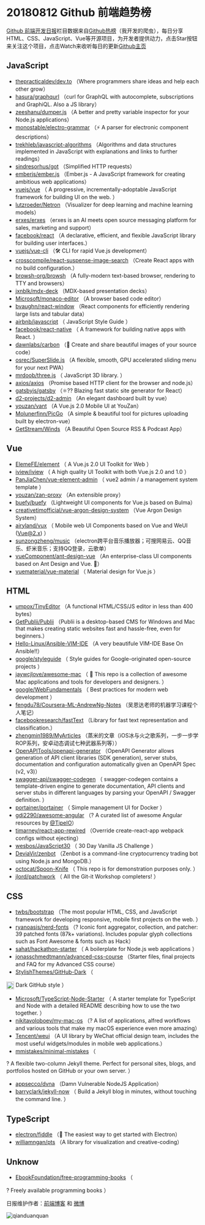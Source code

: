 # 20180812 Github 前端趋势榜

[Github 前端开发日报](http://caibaojian.com/c/news)栏目数据来自[Github热榜](http://news.caibaojian.com/)（我开发的爬虫），每日分享HTML、CSS、JavaScript、Vue等开源项目，为开发者提供动力，点击Star按钮来关注这个项目，点击Watch来收听每日的更新[Github主页](https://github.com/kujian/githubTrending)
## JavaScript

* [thepracticaldev/dev.to](https://github.com/thepracticaldev/dev.to) （Where programmers share ideas and help each other grow）
* [hasura/graphqurl](https://github.com/hasura/graphqurl) （curl for GraphQL with autocomplete, subscriptions and GraphiQL. Also a JS library）
* [zeeshanu/dumper.js](https://github.com/zeeshanu/dumper.js) （A better and pretty variable inspector for your Node.js applications）
* [monostable/electro-grammar](https://github.com/monostable/electro-grammar) （⚡️ A parser for electronic component descriptions）
* [trekhleb/javascript-algorithms](https://github.com/trekhleb/javascript-algorithms) （Algorithms and data structures implemented in JavaScript with explanations and links to further readings）
* [sindresorhus/got](https://github.com/sindresorhus/got) （Simplified HTTP requests）
* [emberjs/ember.js](https://github.com/emberjs/ember.js) （Ember.js - A JavaScript framework for creating ambitious web applications）
* [vuejs/vue](https://github.com/vuejs/vue) （
        A progressive, incrementally-adoptable JavaScript framework for building UI on the web.
      ）
* [lutzroeder/Netron](https://github.com/lutzroeder/Netron) （Visualizer for deep learning and machine learning models）
* [erxes/erxes](https://github.com/erxes/erxes) （erxes is an AI meets open source messaging platform for sales, marketing and support）
* [facebook/react](https://github.com/facebook/react) （A declarative, efficient, and flexible JavaScript library for building user interfaces.）
* [vuejs/vue-cli](https://github.com/vuejs/vue-cli) （🛠️ CLI for rapid Vue.js development）
* [crosscompile/react-suspense-image-search](https://github.com/crosscompile/react-suspense-image-search) （Create React apps with no build configuration.）
* [browsh-org/browsh](https://github.com/browsh-org/browsh) （A fully-modern text-based browser, rendering to TTY and browsers）
* [jxnblk/mdx-deck](https://github.com/jxnblk/mdx-deck) （MDX-based presentation decks）
* [Microsoft/monaco-editor](https://github.com/Microsoft/monaco-editor) （A browser based code editor）
* [bvaughn/react-window](https://github.com/bvaughn/react-window) （React components for efficiently rendering large lists and tabular data）
* [airbnb/javascript](https://github.com/airbnb/javascript) （
        JavaScript Style Guide
      ）
* [facebook/react-native](https://github.com/facebook/react) （
        A framework for building native apps with React.
      ）
* [dawnlabs/carbon](https://github.com/dawnlabs/carbon) （🎨 Create and share beautiful images of your source code）
* [osrec/SuperSlide.js](https://github.com/osrec/SuperSlide.js) （A flexible, smooth, GPU accelerated sliding menu for your next PWA）
* [mrdoob/three.js](https://github.com/mrdoob/three.js) （
        JavaScript 3D library.
      ）
* [axios/axios](https://github.com/axios/axios) （Promise based HTTP client for the browser and node.js）
* [gatsbyjs/gatsby](https://github.com/gatsbyjs/gatsby) （⚛️?? Blazing fast static site generator for React）
* [d2-projects/d2-admin](https://github.com/d2-projects/d2-admin) （An elegant dashboard built by vue）
* [youzan/vant](https://github.com/youzan/vant) （A Vue.js 2.0 Mobile UI at YouZan）
* [Molunerfinn/PicGo](https://github.com/Molunerfinn/PicGo) （A simple &amp; beautiful tool for pictures uploading built by electron-vue）
* [GetStream/Winds](https://github.com/GetStream/Winds) （A Beautiful Open Source RSS &amp; Podcast App）

## Vue

* [ElemeFE/element](https://github.com/ElemeFE/element) （
        A Vue.js 2.0 UI Toolkit for Web
      ）
* [iview/iview](https://github.com/iview/iview) （
        A high quality UI Toolkit with both Vue.js 2.0 and 1.0
      ）
* [PanJiaChen/vue-element-admin](https://github.com/PanJiaChen/vue-element-admin) （
        vue2 admin / a management system template
      ）
* [youzan/zan-proxy](https://github.com/youzan/zan-proxy) （An extensible proxy）
* [buefy/buefy](https://github.com/buefy/buefy) （Lightweight UI components for Vue.js based on Bulma）
* [creativetimofficial/vue-argon-design-system](https://github.com/creativetimofficial/vue-argon-design-system) （Vue Argon Design System）
* [airyland/vux](https://github.com/airyland/vux) （
        Mobile web UI Components based on Vue and WeUI (Vue@2.x)
      ）
* [sunzongzheng/music](https://github.com/sunzongzheng/music) （electron跨平台音乐播放器；可搜网易云、QQ音乐、虾米音乐；支持QQ登录，云歌单）
* [vueComponent/ant-design-vue](https://github.com/vueComponent/ant-design-vue) （An enterprise-class UI components based on Ant Design and Vue. 🐜）
* [vuematerial/vue-material](https://github.com/vuematerial/vue-material) （
        Material design for Vue.js
      ）

## HTML

* [umpox/TinyEditor](https://github.com/umpox/TinyEditor) （A functional HTML/CSS/JS editor in less than 400 bytes）
* [GetPublii/Publii](https://github.com/GetPublii/Publii) （Publii is a desktop-based CMS for Windows and Mac that makes creating static websites fast and hassle-free, even for beginners.）
* [Hello-Linux/Ansible-VIM-IDE](https://github.com/Hello-Linux/Ansible-VIM-IDE) （A very beautifule VIM-IDE Base On Ansible!!）
* [google/styleguide](https://github.com/google/styleguide) （
        Style guides for Google-originated open-source projects
      ）
* [jaywcjlove/awesome-mac](https://github.com/jaywcjlove/awesome-mac) （
         This repo is a collection of awesome Mac applications and tools for developers and designers.
      ）
* [google/WebFundamentals](https://github.com/google/WebFundamentals) （
        Best practices for modern web development
      ）
* [fengdu78/Coursera-ML-AndrewNg-Notes](https://github.com/fengdu78/Coursera-ML-AndrewNg-Notes) （吴恩达老师的机器学习课程个人笔记）
* [facebookresearch/fastText](https://github.com/facebookresearch/fastText) （Library for fast text representation and classification.）
* [zhengmin1989/MyArticles](https://github.com/zhengmin1989/MyArticles) （蒸米的文章（iOS冰与火之歌系列，一步一步学ROP系列，安卓动态调试七种武器系列等））
* [OpenAPITools/openapi-generator](https://github.com/OpenAPITools/openapi-generator) （OpenAPI Generator allows generation of API client libraries (SDK generation), server stubs, documentation and configuration automatically given an OpenAPI Spec (v2, v3)）
* [swagger-api/swagger-codegen](https://github.com/swagger-api/swagger-codegen) （
        swagger-codegen contains a template-driven engine to generate documentation, API clients and server stubs in different languages by parsing your OpenAPI / Swagger definition.
      ）
* [portainer/portainer](https://github.com/portainer/portainer) （
        Simple management UI for Docker
      ）
* [gdi2290/awesome-angular](https://github.com/gdi2290/awesome-angular) （? A curated list of awesome Angular resources by <a href="https://github.com/TipeIO" class="user-mention">@TipeIO</a>）
* [timarney/react-app-rewired](https://github.com/timarney/react-app-rewired) （Override create-react-app webpack configs without ejecting）
* [wesbos/JavaScript30](https://github.com/wesbos/JavaScript30) （
        30 Day Vanilla JS Challenge
      ）
* [DeviaVir/zenbot](https://github.com/DeviaVir/zenbot) （Zenbot is a command-line cryptocurrency trading bot using Node.js and MongoDB.）
* [octocat/Spoon-Knife](https://github.com/octocat/Spoon-Knife) （
        This repo is for demonstration purposes only.
      ）
* [jlord/patchwork](https://github.com/jlord/patchwork) （
        All the Git-it Workshop completers! 
      ）

## CSS

* [twbs/bootstrap](https://github.com/twbs/bootstrap) （The most popular HTML, CSS, and JavaScript framework for developing responsive, mobile first projects on the web.
      ）
* [ryanoasis/nerd-fonts](https://github.com/ryanoasis/nerd-fonts) （? Iconic font aggregator, collection, and patcher: 39 patched fonts (87k+ variations). Includes popular glyph collections such as Font Awesome &amp; fonts such as Hack）
* [sahat/hackathon-starter](https://github.com/sahat/hackathon-starter) （
        A boilerplate for Node.js web applications
      ）
* [jonasschmedtmann/advanced-css-course](https://github.com/jonasschmedtmann/advanced-css-course) （Starter files, final projects and FAQ for my Advanced CSS course）
* [StylishThemes/GitHub-Dark](https://github.com/StylishThemes/GitHub-Dark) （
        
<img class="emoji" title=":octocat:" alt=":octocat:" src="https://assets-cdn.github.com/images/icons/emoji/octocat.png" height="20" width="20" align="absmiddle"> Dark GitHub style
      ）
* [Microsoft/TypeScript-Node-Starter](https://github.com/Microsoft/TypeScript-Node-Starter) （
        A starter template for TypeScript and Node with a detailed README describing how to use the two together.
      ）
* [nikitavoloboev/my-mac-os](https://github.com/nikitavoloboev/my-mac-os) （? A list of applications, alfred workflows and various tools that make my macOS experience even more amazing）
* [Tencent/weui](https://github.com/Tencent/weui) （A UI library by WeChat official design team, includes the most useful widgets/modules in mobile web applications.）
* [mmistakes/minimal-mistakes](https://github.com/mmistakes/minimal-mistakes) （
        
? A flexible two-column Jekyll theme. Perfect for personal sites, blogs, and portfolios hosted on GitHub or your own server.
      ）
* [appsecco/dvna](https://github.com/appsecco/dvna) （Damn Vulnerable NodeJS Application）
* [barryclark/jekyll-now](https://github.com/barryclark/jekyll-now) （
        Build a Jekyll blog in minutes, without touching the command line.
      ）

## TypeScript

* [electron/fiddle](https://github.com/electron/fiddle) （🚀 The easiest way to get started with Electron）
* [williamngan/pts](https://github.com/williamngan/pts) （A library for visualization and creative-coding）

## Unknow

* [EbookFoundation/free-programming-books](https://github.com/EbookFoundation/free-programming-books) （
        
? Freely available programming books
      ）


日报维护作者：[前端博客](http://caibaojian.com/) 和 [微博](http://caibaojian.com/go/weibo)

![qianduanquan](https://user-images.githubusercontent.com/3055447/38468989-651132ac-3b80-11e8-8e6b-15122322a9d7.png)